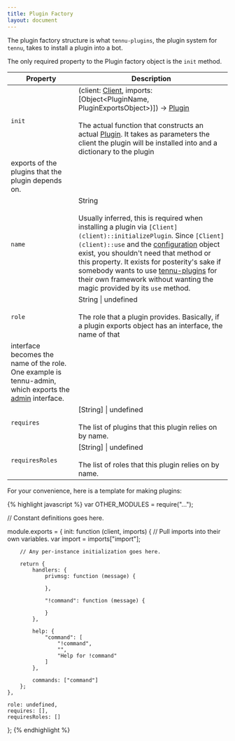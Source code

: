 ```yaml
---
title: Plugin Factory
layout: document
---
```


The plugin factory structure is what `tennu-plugins`, the plugin system for `tennu`, takes to install a plugin into a bot.

The only required property to the Plugin factory object is the `init` method.

| Property | Description |
| -------- | ----------- |
| `init`  | (client: [Client](client), imports: \[Object<PluginName, PluginExportsObject>)]) -> [Plugin](plugin) <br><br> The actual function that constructs an actual [Plugin](plugin). It takes as parameters the client the plugin will be installed into and a dictionary to the plugin
exports of the plugins that the plugin depends on. |
| `name` | String <br><br> Usually inferred, this is required when installing a plugin via `[Client](client)::initializePlugin`. Since `[Client](client)::use` and the [configuration](configuration) object exist, you shouldn't need that method or this property. It exists for posterity's sake if somebody wants to use <a href="https://github.com/tennu/tennu-plugins">tennu-plugins</a> for their own framework without wanting the magic provided by its `use` method. |
| `role` | String \| undefined <br><br> The role that a plugin provides. Basically, if a plugin exports object has an interface, the name of that
interface becomes the name of the role. One example is tennu-admin, which exports the [admin](admin) interface. |
| `requires` | \[String] \| undefined <br><br> The list of plugins that this plugin relies on by name. |
| `requiresRoles` | \[String] \| undefined <br><br> The list of roles that this plugin relies on by name. |

For your convenience, here is a template for making plugins:

{% highlight javascript %}
var OTHER_MODULES = require("...");

// Constant definitions goes here.

module.exports = {
    init: function (client, imports) {
        // Pull imports into their own variables.
        var import = imports["import"];

        // Any per-instance initialization goes here.

        return {
            handlers: {
                privmsg: function (message) {

                },

                "!command": function (message) {

                }
            },

            help: {
                "command": [
                    "!command",
                    "",
                    "Help for !command"
                ]
            },

            commands: ["command"]
        };
    },

    role: undefined,
    requires: [],
    requiresRoles: []
};
{% endhighlight %}